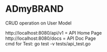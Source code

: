 # ADmyBRAND
CRUD operation on User Model

http://localhost:8080/api/v1 = API Home Page <br />
http://localhost:8080/docs = API Doc Page <br />
cmd for Test: go test -v tests/api_test.go <br />

